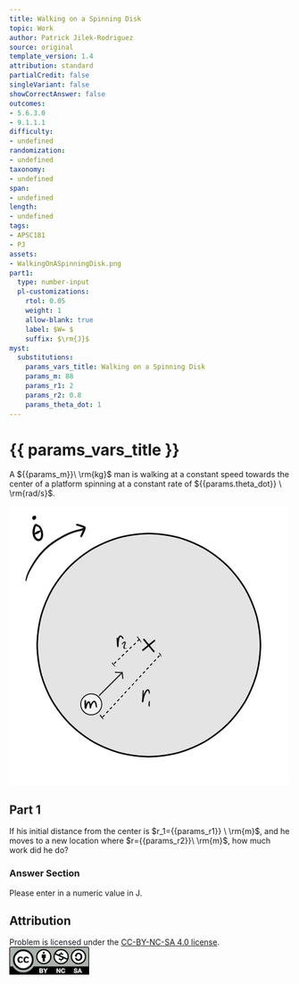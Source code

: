 ```yaml
---
title: Walking on a Spinning Disk
topic: Work
author: Patrick Jilek-Rodriguez
source: original
template_version: 1.4
attribution: standard
partialCredit: false
singleVariant: false
showCorrectAnswer: false
outcomes:
- 5.6.3.0
- 9.1.1.1
difficulty:
- undefined
randomization:
- undefined
taxonomy:
- undefined
span:
- undefined
length:
- undefined
tags:
- APSC181
- PJ
assets:
- WalkingOnASpinningDisk.png
part1:
  type: number-input
  pl-customizations:
    rtol: 0.05
    weight: 1
    allow-blank: true
    label: $W= $
    suffix: $\rm{J}$
myst:
  substitutions:
    params_vars_title: Walking on a Spinning Disk
    params_m: 88
    params_r1: 2
    params_r2: 0.8
    params_theta_dot: 1
---
```

# {{ params_vars_title }}
A ${{params_m}}\ \rm{kg}$ man is walking at a constant speed towards the center of a platform spinning at a constant rate of ${{params.theta_dot}} \ \rm{rad/s}$.

<img src="WalkingOnASpinningDisk.png" width=500 alt="A disk with a mass at distance r1 from the center. The mass moves closer to the center, where the radius is r2." >

## Part 1

If his initial distance from the center is $r_1={{params_r1}} \ \rm{m}$, and he moves to a new location where $r={{params_r2}}\ \rm{m}$, how much work did he do?

### Answer Section

Please enter in a numeric value in J.

## Attribution

Problem is licensed under the [CC-BY-NC-SA 4.0 license](https://creativecommons.org/licenses/by-nc-sa/4.0/).<br> ![The Creative Commons 4.0 license requiring attribution-BY, non-commercial-NC, and share-alike-SA license.](https://raw.githubusercontent.com/firasm/bits/master/by-nc-sa.png)